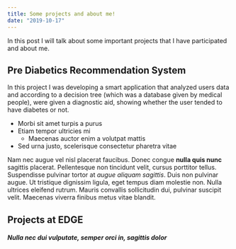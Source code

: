 ```yaml
---
title: Some projects and about me!
date: "2019-10-17"
---
```


In this post I will talk about some important projects that I have participated and about me.

<!-- end -->

## Pre Diabetics Recommendation System

In this project I was developing a smart application that analyzed users data and according to a decision tree (which was a database given by medical people), were given a diagnostic aid, showing whether the user tended to have diabetes or not.

*   Morbi sit amet turpis a purus
*   Etiam tempor ultricies mi
    *   Maecenas auctor enim a volutpat mattis
*   Sed urna justo, scelerisque consectetur pharetra vitae

Nam nec augue vel nisl placerat faucibus. Donec congue **nulla quis nunc** sagittis placerat. Pellentesque non tincidunt velit, cursus porttitor tellus. Suspendisse pulvinar tortor at _augue aliquam sagittis_. Duis non pulvinar augue. Ut tristique dignissim ligula, eget tempus diam molestie non. Nulla ultrices eleifend rutrum. Mauris convallis sollicitudin dui, pulvinar suscipit velit. Maecenas viverra finibus metus vitae blandit.

## Projects at EDGE

##### Nulla nec dui vulputate, semper orci in, sagittis dolor